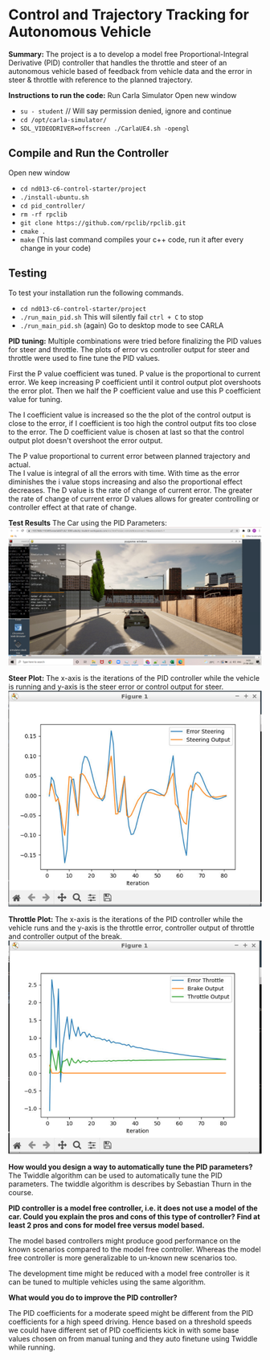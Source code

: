 

# **Control and Trajectory Tracking for Autonomous Vehicle**

**Summary:**
The project is a to develop a model free Proportional-Integral Derivative (PID) controller that handles the throttle and steer of an autonomous vehicle based of feedback from vehicle data and the error in steer & throttle with reference to the planned trajectory.

**Instructions to run the code:**
Run Carla Simulator
Open new window

-   `su - student`  // Will say permission denied, ignore and continue
-   `cd /opt/carla-simulator/`
-   `SDL_VIDEODRIVER=offscreen ./CarlaUE4.sh -opengl`
## Compile and Run the Controller

Open new window

-   `cd nd013-c6-control-starter/project`
-   `./install-ubuntu.sh`
-   `cd pid_controller/`
-   `rm -rf rpclib`
-   `git clone https://github.com/rpclib/rpclib.git`
-   `cmake .`
-   `make`  (This last command compiles your c++ code, run it after every change in your code)
## Testing

To test your installation run the following commands.

-   `cd nd013-c6-control-starter/project`
-   `./run_main_pid.sh`  This will silently fail  `ctrl + C`  to stop
-   `./run_main_pid.sh`  (again) Go to desktop mode to see CARLA

**PID tuning:**
Multiple combinations were tried before finalizing the PID values for steer and throttle.
The plots of error vs controller output for steer and throttle were used to fine tune the PID values. 

First the P value coefficient was tuned. P value is the proportional to current error. We keep increasing P coefficient until it control output plot  overshoots the error plot. Then we half the P coefficient value and use this P coefficient value for tuning. 

The I coefficient value is increased so the the plot of the control output is close to the error, if I coefficient is too high the control output fits too close to the error. The D coefficient value is chosen at last so that the control output plot doesn't overshoot the error output.

The P value proportional to current error between planned trajectory and actual.  
The I value is integral of all the errors with time. With time as the error diminishes the i value stops increasing and also the proportional effect decreases. The D value is the rate of change of current error. The greater the rate of change of current error D values allows for greater controlling or controller effect at that rate of change.

**Test Results**
The Car using the PID Parameters:
<img src="img/exp1/exp1_Navigation.PNG"/>

**Steer Plot:**
The x-axis is the iterations of the PID controller while the vehicle is running and y-axis is the steer error or control output for steer.
<img src="img/exp1/Steer_plot_exp1.PNG"/>

**Throttle Plot:**
The x-axis is the iterations of the PID controller while the vehicle runs and the y-axis is the throttle error, controller output of throttle and controller output of the break.
<img src="img/exp1/throttle_plot_exp1.PNG"/>

**How would you design a way to automatically tune the PID parameters?**
The Twiddle algorithm can be used to automatically tune the PID parameters.
The twiddle algorithm is describes by Sebastian Thurn in the course. 


**PID controller is a model free controller, i.e. it does not use a model of the car. Could you explain the pros and cons of this type of controller?
Find at least 2 pros and cons for model free versus model based.**

The model based controllers might produce good performance on the known scenarios
compared to the model free controller. Whereas the model free controller is more generalizable to un-known new scenarios too.

The development time might be reduced with a model free controller is it can be tuned to multiple vehicles using the same algorithm.
 

**What would you do to improve the PID controller?**

The PID coefficients for a moderate speed might be different from the PID coefficients for a high speed driving. Hence based on a threshold speeds we could have different set of PID coefficients kick in with some base values chosen on from manual tuning and they auto finetune using Twiddle while running.

